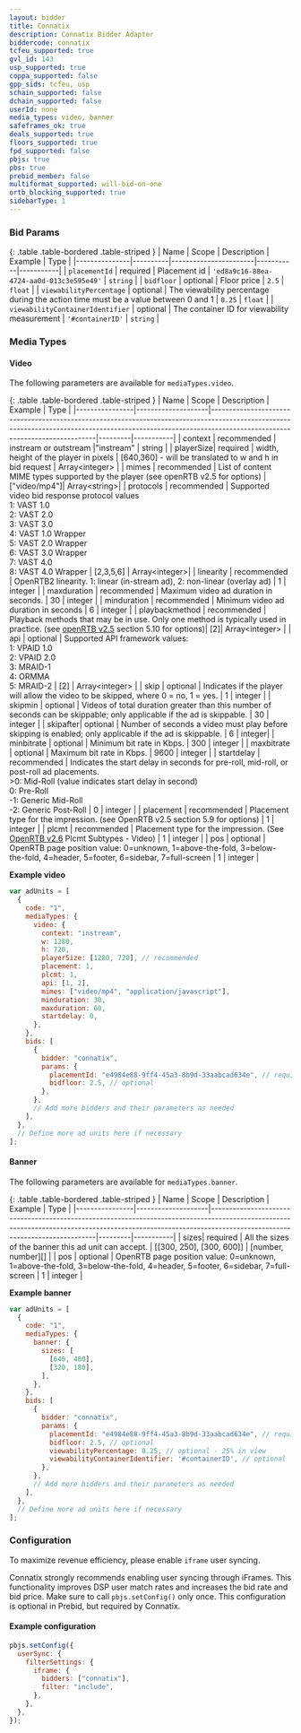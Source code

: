 ```yaml
---
layout: bidder
title: Connatix
description: Connatix Bidder Adapter
biddercode: connatix
tcfeu_supported: true
gvl_id: 143
usp_supported: true
coppa_supported: false
gpp_sids: tcfeu, usp
schain_supported: false
dchain_supported: false
userId: none
media_types: video, banner
safeframes_ok: true
deals_supported: true
floors_supported: true
fpd_supported: false
pbjs: true
pbs: true
prebid_member: false
multiformat_supported: will-bid-on-one
ortb_blocking_supported: true
sidebarType: 1
---
```


### Bid Params

{: .table .table-bordered .table-striped }
| Name | Scope | Description | Example | Type |
|---------------|----------|-----------------------|-----------|-----------|
| `placementId` | required | Placement id | `'ed8a9c16-88ea-4724-aa0d-013c3e595e49'` | `string` |
| `bidfloor` | optional | Floor price | `2.5` | `float` |
| `viewabilityPercentage` | optional | The viewability percentage during the action time must be a value between 0 and 1 | `0.25` | `float` |
| `viewabilityContainerIdentifier` | optional | The container ID for viewability measurement | `'#containerID'` | `string` |

### Media Types

#### Video

The following parameters are available for `mediaTypes.video`.

{: .table .table-bordered .table-striped }
| Name | Scope | Description | Example | Type |
|----------------|--------------------|----------------------------------------------------------------------------------------------------------------------------------------------------------------------------------------------------------|---------|-----------|
| context | recommended | instream or outstream |"instream" | string |
| playerSize| required | width, height of the player in pixels | [640,360] - will be translated to w and h in bid request | Array\<integer> |
| mimes | recommended | List of content MIME types supported by the player (see openRTB v2.5 for options) | ["video/mp4"]| Array\<string>|
| protocols | recommended | Supported video bid response protocol values <br />1: VAST 1.0 <br />2: VAST 2.0 <br />3: VAST 3.0 <br />4: VAST 1.0 Wrapper <br />5: VAST 2.0 Wrapper <br />6: VAST 3.0 Wrapper <br />7: VAST 4.0 <br />8: VAST 4.0 Wrapper | [2,3,5,6] | Array\<integer>|
| linearity | recommended | OpenRTB2 linearity. 1: linear (in-stream ad), 2: non-linear (overlay ad) | 1 | integer |
| maxduration | recommended | Maximum video ad duration in seconds. | 30 | integer |
| minduration | recommended | Minimum video ad duration in seconds | 6 | integer |
| playbackmethod | recommended | Playback methods that may be in use. Only one method is typically used in practice. (see [openRTB v2.5](https://www.iab.com/wp-content/uploads/2016/03/OpenRTB-API-Specification-Version-2-5-FINAL.pdf) section 5.10 for options)| [2]| Array\<integer> |
| api | optional | Supported API framework values: <br />1: VPAID 1.0 <br />2: VPAID 2.0 <br />3: MRAID-1 <br />4: ORMMA <br />5: MRAID-2 | [2] | Array\<integer> |
| skip | optional | Indicates if the player will allow the video to be skipped, where 0 = no, 1 = yes. | 1 | integer |
| skipmin | optional | Videos of total duration greater than this number of seconds can be skippable; only applicable if the ad is skippable. | 30 | integer |
| skipafter| optional | Number of seconds a video must play before skipping is enabled; only applicable if the ad is skippable. | 6 | integer|
| minbitrate | optional | Minimum bit rate in Kbps. | 300 | integer |
| maxbitrate | optional | Maximum bit rate in Kbps. | 9600 | integer |
| startdelay | recommended | Indicates the start delay in seconds for pre-roll, mid-roll, or post-roll ad placements.<br /> >0: Mid-Roll (value indicates start delay in second)<br /> 0: Pre-Roll<br />-1: Generic Mid-Roll<br />-2: Generic Post-Roll | 0 | integer |
| placement | recommended | Placement type for the impression. (see OpenRTB v2.5 section 5.9 for options) | 1 | integer |
| plcmt | recommended | Placement type for the impression. (See [OpenRTB v2.6](https://github.com/InteractiveAdvertisingBureau/AdCOM/blob/develop/AdCOM%20v1.0%20FINAL.md) Plcmt Subtypes - Video) | 1 | integer |
| pos | optional | OpenRTB page position value: 0=unknown, 1=above-the-fold, 3=below-the-fold, 4=header, 5=footer, 6=sidebar, 7=full-screen | 1 | integer |

**Example video**

```javascript
var adUnits = [
  {
    code: "1",
    mediaTypes: {
      video: {
        context: "instream",
        w: 1280,
        h: 720,
        playerSize: [1280, 720], // recommended
        placement: 1,
        plcmt: 1,
        api: [1, 2],
        mimes: ["video/mp4", "application/javascript"],
        minduration: 30,
        maxduration: 60,
        startdelay: 0,
      },
    },
    bids: [
      {
        bidder: "connatix",
        params: {
          placementId: "e4984e88-9ff4-45a3-8b9d-33aabcad634e", // required
          bidfloor: 2.5, // optional
        },
      },
      // Add more bidders and their parameters as needed
    ],
  },
  // Define more ad units here if necessary
];
```

#### Banner

The following parameters are available for `mediaTypes.banner`.

{: .table .table-bordered .table-striped }
| Name | Scope | Description | Example | Type |
|----------------|--------------------|----------------------------------------------------------------------------------------------------------------------------------------------------------------------------------------------------------|---------|-----------|
| sizes| required | All the sizes of the banner this ad unit can accept. | [[300, 250], [300, 600]] | \[number, number\][] |
| pos | optional | OpenRTB page position value: 0=unknown, 1=above-the-fold, 3=below-the-fold, 4=header, 5=footer, 6=sidebar, 7=full-screen | 1 | integer |

**Example banner**

```js
var adUnits = [
  {
    code: "1",
    mediaTypes: {
      banner: {
        sizes: [
          [640, 480],
          [320, 180],
        ],
      },
    },
    bids: [
      {
        bidder: "connatix",
        params: {
          placementId: "e4984e88-9ff4-45a3-8b9d-33aabcad634e", // required
          bidfloor: 2.5, // optional
          viewabilityPercentage: 0.25, // optional - 25% in view
          viewabilityContainerIdentifier: '#containerID', // optional
        },
      },
      // Add more bidders and their parameters as needed
    ],
  },
  // Define more ad units here if necessary
];
```

### Configuration

To maximize revenue efficiency, please enable `iframe` user syncing.

Connatix strongly recommends enabling user syncing through iFrames. This functionality improves DSP user match rates and increases the bid rate and bid price. Make sure to call `pbjs.setConfig()` only once. This configuration is optional in Prebid, but required by Connatix.

#### Example configuration

```js
pbjs.setConfig({
  userSync: {
    filterSettings: {
      iframe: {
        bidders: ["connatix"],
        filter: "include",
      },
    },
  },
});
```
